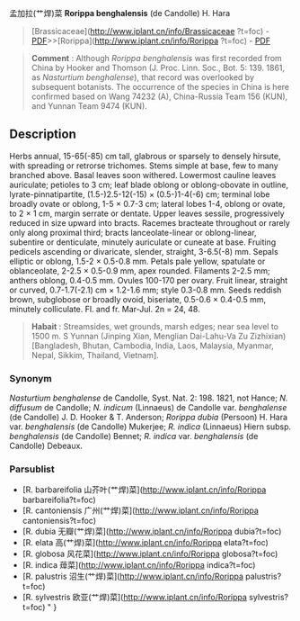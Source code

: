 孟加拉(艹焊)菜 **Rorippa benghalensis** (de Candolle) H. Hara

> [Brassicaceae](http://www.iplant.cn/info/Brassicaceae ?t=foc) - [PDF](http://iplant.cn/foc/pdf/Brassicaceae.pdf)>>[Rorippa](http://www.iplant.cn/info/Rorippa ?t=foc) - [PDF](http://www.iplant.cn/foc/pdf/Rorippa.pdf)

> **Comment** : 
> Although *Rorippa benghalensis* was first recorded from China by Hooker and Thomson (J. Proc. Linn. Soc., Bot. 5: 139. 1861, as *Nasturtium benghalense*), that record was overlooked by subsequent botanists. The occurrence of the species in China is here confirmed based on Wang 74232 (A), China-Russia Team 156 (KUN), and Yunnan Team 9474 (KUN).

## Description

Herbs annual, 15-65(-85) cm tall, glabrous or sparsely to densely hirsute, with spreading or retrorse trichomes. Stems simple at base, few to many branched above. Basal leaves soon withered. Lowermost cauline leaves auriculate; petioles to 3 cm; leaf blade oblong or oblong-obovate in outline, lyrate-pinnatipartite, (1.5-)2.5-12(-15) × (0.5-)1-4(-6) cm; terminal lobe broadly ovate or oblong, 1-5 × 0.7-3 cm; lateral lobes 1-4, oblong or ovate, to 2 × 1 cm, margin serrate or dentate. Upper leaves sessile, progressively reduced in size upward into bracts. Racemes bracteate throughout or rarely only along proximal third; bracts lanceolate-linear or oblong-linear, subentire or denticulate, minutely auriculate or cuneate at base. Fruiting pedicels ascending or divaricate, slender, straight, 3-6.5(-8) mm. Sepals elliptic or oblong, 1.5-2 × 0.5-0.8 mm. Petals pale yellow, spatulate or oblanceolate, 2-2.5 × 0.5-0.9 mm, apex rounded. Filaments 2-2.5 mm; anthers oblong, 0.4-0.5 mm. Ovules 100-170 per ovary. Fruit linear, straight or curved, 0.7-1.7(-2.1) cm × 1.2-1.6 mm; style 0.3-0.8 mm. Seeds reddish brown, subglobose or broadly ovoid, biseriate, 0.5-0.6 × 0.4-0.5 mm, minutely colliculate. Fl. and fr. Mar-Jul. 2n = 24, 48.

> **Habait** : 
> Streamsides, wet grounds, marsh edges; near sea level to 1500 m. S Yunnan (Jinping Xian, Menglian Dai-Lahu-Va Zu Zizhixian) [Bangladesh, Bhutan, Cambodia, India, Laos, Malaysia, Myanmar, Nepal, Sikkim, Thailand, Vietnam].

### Synonym
*Nasturtium benghalense* de Candolle, Syst. Nat. 2: 198. 1821, not Hance; *N. diffusum* de Candolle; *N. indicum* (Linnaeus) de Candolle var. *benghalense* (de Candolle) J. D. Hooker & T. Anderson; *Rorippa dubia* (Persoon) H. Hara var. *benghalensis* (de Candolle) Mukerjee; *R. indica* (Linnaeus) Hiern subsp. *benghalensis* (de Candolle) Bennet; *R. indica* var. *benghalensis* (de Candolle) Debeaux.

### Parsublist

* [R.  barbareifolia  山芥叶(艹焊)菜](http://www.iplant.cn/info/Rorippa barbareifolia?t=foc)
* [R.  cantoniensis  广州(艹焊)菜](http://www.iplant.cn/info/Rorippa cantoniensis?t=foc)
* [R.  dubia  无瓣(艹焊)菜](http://www.iplant.cn/info/Rorippa dubia?t=foc)
* [R.  elata  高(艹焊)菜](http://www.iplant.cn/info/Rorippa elata?t=foc)
* [R.  globosa  风花菜](http://www.iplant.cn/info/Rorippa globosa?t=foc)
* [R.  indica  蔊菜](http://www.iplant.cn/info/Rorippa indica?t=foc)
* [R.  palustris  沼生(艹焊)菜](http://www.iplant.cn/info/Rorippa palustris?t=foc)
* [R.  sylvestris  欧亚(艹焊)菜](http://www.iplant.cn/info/Rorippa sylvestris?t=foc)
"
}